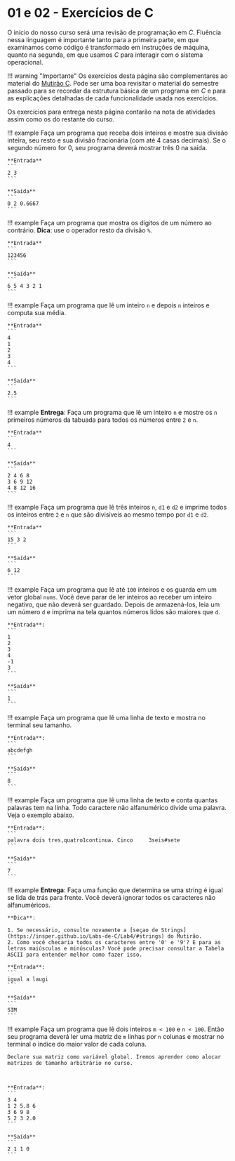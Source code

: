 # 01 e 02 - Exercícios de C

O início do nosso curso será uma revisão de programação em *C*. Fluência nessa linguagem é importante tanto para a primeira parte, em que examinamos como código é transformado em instruções de máquina, quanto na segunda, em que usamos *C* para interagir com o sistema operacional. 

!!! warning "Importante"
    Os exercícios desta página são complementares ao material do [Mutirão C](https://insper.github.io/Labs-de-C/). Pode ser uma boa revisitar o material do semestre passado para se recordar da estrutura básica de um programa em *C* e para as explicações detalhadas de cada funcionalidade usada nos exercícios. 

Os exercícios para entrega nesta página contarão na nota de atividades assim como os do restante do curso.

!!! example
    Faça um programa que receba dois inteiros e mostre sua divisão inteira, seu resto e sua divisão fracionária (com até 4 casas decimais). Se o segundo número for 0, seu programa deverá mostrar três 0 na saída. 

    **Entrada**
    ```
    2 3
    ```

    **Saída**
    ```
    0 2 0.6667
    ```

!!! example
    Faça um programa que mostra os dígitos de um número ao contrário. **Dica**: use o operador resto da divisão `%`.

    **Entrada**
    ```
    123456
    ```

    **Saída**
    ```
    6 5 4 3 2 1
    ```

!!! example
    Faça um programa que lê um inteiro `n` e depois `n` inteiros e computa sua média.

    **Entrada**
    ```
    4
    1
    2
    3
    4
    ```

    **Saída**
    ```
    2.5
    ```

!!! example
    **Entrega**: Faça um programa que lê um inteiro `n` e mostre os `n` primeiros números da tabuada para todos os números entre `2` e `n`.

    **Entrada**
    ```
    4
    ```

    **Saída**
    ```
    2 4 6 8
    3 6 9 12
    4 8 12 16
    ```

!!! example
    Faça um programa que lê três inteiros `n`, `d1` e `d2` e imprime todos os inteiros entre `2` e `n` que são divisíveis ao mesmo tempo por `d1` e `d2`.

    **Entrada**
    ```
    15 3 2
    ```

    **Saída**
    ```
    6 12 
    ```

!!! example
    Faça um programa que lê até `100` inteiros e os guarda em um vetor global `nums`. Você deve parar de ler inteiros ao receber um inteiro negativo, que não deverá ser guardado. Depois de armazená-los, leia um um número `d` e imprima na tela quantos números lidos são maiores que `d`.

    **Entrada**:
    ```
    1
    2
    3
    4
    -1
    3
    ```

    **Saída**
    ```
    1
    ```

!!! example
    Faça um programa que lê uma linha de texto e mostra no terminal seu tamanho. 

    **Entrada**:
    ```
    abcdefgh
    ```

    **Saída**
    ```
    8
    ```    

!!! example
    Faça um programa que lê uma linha de texto e conta quantas palavras tem na linha. Todo caractere não alfanumérico divide uma palavra. Veja o exemplo abaixo.

    **Entrada**:
    ```
    palavra dois tres,quatro1continua. Cinco     3seis#sete
    ```

    **Saída**
    ```
    7
    ```

!!! example
    **Entrega**: Faça uma função que determina se uma string é igual se lida de trás para frente. Você deverá ignorar todos os caracteres não alfanuméricos. 

    **Dica**:
    
    1. Se necessário, consulte novamente a [seçao de Strings](https://insper.github.io/Labs-de-C/Lab4/#strings) do Mutirão. 
    2. Como você checaria todos os caracteres entre '0' e '9'? E para as letras maiúsculas e minúsculas? Você pode precisar consultar a Tabela ASCII para entender melhor como fazer isso. 

    **Entrada**:
    ```
    igual a laugi
    ```

    **Saída**
    ```
    SIM
    ```

!!! example
    Faça um programa que lê dois inteiros `m < 100` e `n < 100`. Então seu programa deverá ler uma matriz de `m` linhas por `n` colunas e mostrar no terminal o índice do maior valor de cada coluna.

    Declare sua matriz como variável global. Iremos aprender como alocar matrizes de tamanho arbitrário no curso.



    **Entrada**:    
    ```
    3 4
    1 2 5.8 6 
    3 6 9 8
    5 2 3 2.0
    ```

    **Saída**
    ```
    2 1 1 0
    ```


